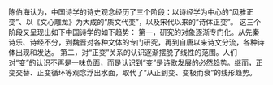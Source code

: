 陈伯海认为，中国诗学的诗史观念经历了三个阶段：以诗经学为中心的“风雅正变”、以《文心雕龙》为大成的“质文代变”，以及宋代以来的“诗体正变”。
这三个阶段又呈现出如下中国诗学的如下趋势：
第一，研究的对象逐渐专门化。从先秦诗乐、诗经不分，到魏晋对各种文体的专门研究，再到自唐以来诗文分流，各种诗体出现和发达。
第二，对“正变”关系的认识逐渐摆脱了线性的范围。人们对“变”的认识不再是一味负面，而是认识到“变”是诗歌发展的必然趋势。继而，正变交替、正变循环等观念浮出水面，取代了“从正到变、变极而衰”的线形趋势。